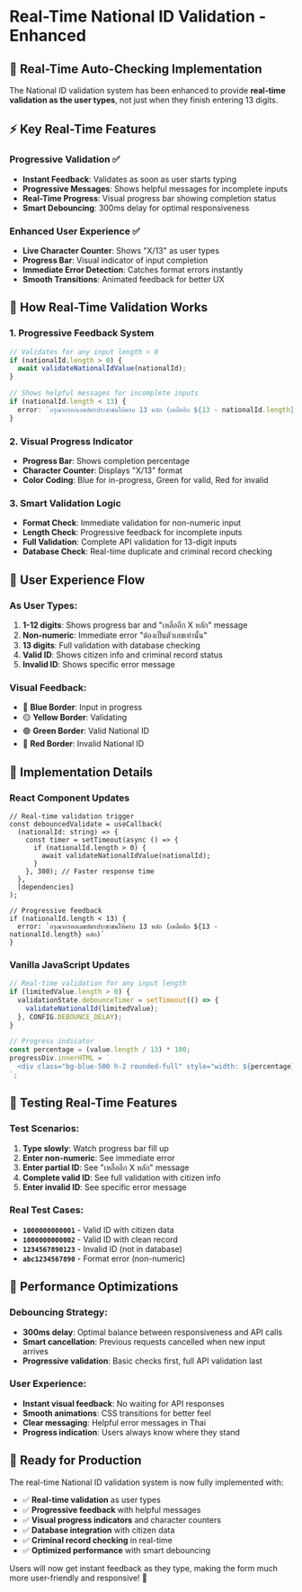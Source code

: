 # Real-Time National ID Validation - Enhanced

## 🚀 **Real-Time Auto-Checking Implementation**

The National ID validation system has been enhanced to provide **real-time validation as the user types**, not just when they finish entering 13 digits.

## ⚡ **Key Real-Time Features**

### **Progressive Validation** ✅
- **Instant Feedback**: Validates as soon as user starts typing
- **Progressive Messages**: Shows helpful messages for incomplete inputs
- **Real-Time Progress**: Visual progress bar showing completion status
- **Smart Debouncing**: 300ms delay for optimal responsiveness

### **Enhanced User Experience** ✅
- **Live Character Counter**: Shows "X/13" as user types
- **Progress Bar**: Visual indicator of input completion
- **Immediate Error Detection**: Catches format errors instantly
- **Smooth Transitions**: Animated feedback for better UX

## 🔄 **How Real-Time Validation Works**

### **1. Progressive Feedback System**
```typescript
// Validates for any input length > 0
if (nationalId.length > 0) {
  await validateNationalIdValue(nationalId);
}

// Shows helpful messages for incomplete inputs
if (nationalId.length < 13) {
  error: `กรุณากรอกเลขบัตรประชาชนให้ครบ 13 หลัก (เหลืออีก ${13 - nationalId.length} หลัก)`
}
```

### **2. Visual Progress Indicator**
- **Progress Bar**: Shows completion percentage
- **Character Counter**: Displays "X/13" format
- **Color Coding**: Blue for in-progress, Green for valid, Red for invalid

### **3. Smart Validation Logic**
- **Format Check**: Immediate validation for non-numeric input
- **Length Check**: Progressive feedback for incomplete inputs
- **Full Validation**: Complete API validation for 13-digit inputs
- **Database Check**: Real-time duplicate and criminal record checking

## 📱 **User Experience Flow**

### **As User Types:**
1. **1-12 digits**: Shows progress bar and "เหลืออีก X หลัก" message
2. **Non-numeric**: Immediate error "ต้องเป็นตัวเลขเท่านั้น"
3. **13 digits**: Full validation with database checking
4. **Valid ID**: Shows citizen info and criminal record status
5. **Invalid ID**: Shows specific error message

### **Visual Feedback:**
- 🔵 **Blue Border**: Input in progress
- 🟡 **Yellow Border**: Validating
- 🟢 **Green Border**: Valid National ID
- 🔴 **Red Border**: Invalid National ID

## 🎯 **Implementation Details**

### **React Component Updates**
```tsx
// Real-time validation trigger
const debouncedValidate = useCallback(
  (nationalId: string) => {
    const timer = setTimeout(async () => {
      if (nationalId.length > 0) {
        await validateNationalIdValue(nationalId);
      }
    }, 300); // Faster response time
  },
  [dependencies]
);

// Progressive feedback
if (nationalId.length < 13) {
  error: `กรุณากรอกเลขบัตรประชาชนให้ครบ 13 หลัก (เหลืออีก ${13 - nationalId.length} หลัก)`
}
```

### **Vanilla JavaScript Updates**
```javascript
// Real-time validation for any input length
if (limitedValue.length > 0) {
  validationState.debounceTimer = setTimeout(() => {
    validateNationalId(limitedValue);
  }, CONFIG.DEBOUNCE_DELAY);
}

// Progress indicator
const percentage = (value.length / 13) * 100;
progressDiv.innerHTML = `
  <div class="bg-blue-500 h-2 rounded-full" style="width: ${percentage}%"></div>
`;
```

## 🧪 **Testing Real-Time Features**

### **Test Scenarios:**
1. **Type slowly**: Watch progress bar fill up
2. **Enter non-numeric**: See immediate error
3. **Enter partial ID**: See "เหลืออีก X หลัก" message
4. **Complete valid ID**: See full validation with citizen info
5. **Enter invalid ID**: See specific error message

### **Real Test Cases:**
- **`1000000000001`** - Valid ID with citizen data
- **`1000000000002`** - Valid ID with clean record
- **`1234567890123`** - Invalid ID (not in database)
- **`abc1234567890`** - Format error (non-numeric)

## 🚀 **Performance Optimizations**

### **Debouncing Strategy:**
- **300ms delay**: Optimal balance between responsiveness and API calls
- **Smart cancellation**: Previous requests cancelled when new input arrives
- **Progressive validation**: Basic checks first, full API validation last

### **User Experience:**
- **Instant visual feedback**: No waiting for API responses
- **Smooth animations**: CSS transitions for better feel
- **Clear messaging**: Helpful error messages in Thai
- **Progress indication**: Users always know where they stand

## 🎉 **Ready for Production**

The real-time National ID validation system is now fully implemented with:
- ✅ **Real-time validation** as user types
- ✅ **Progressive feedback** with helpful messages
- ✅ **Visual progress indicators** and character counters
- ✅ **Database integration** with citizen data
- ✅ **Criminal record checking** in real-time
- ✅ **Optimized performance** with smart debouncing

Users will now get instant feedback as they type, making the form much more user-friendly and responsive! 🚀
